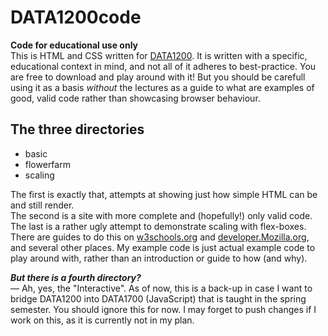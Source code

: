 # DATA1200code
**Code for educational use only**  
This is HTML and CSS written for [DATA1200](https://student.oslomet.no/studier/-/studieinfo/emne/DATA1200/2023/HØST). It is written with a specific, educational context in mind, and not all of it adheres to best-practice. You are free to download and play around with it! But you should be carefull using it as a basis *without* the lectures as a guide to what are examples of good, valid code rather than showcasing browser behaviour.   

## The three directories   
* basic
* flowerfarm
* scaling
 
The first is exactly that, attempts at showing just how simple HTML can be and still render.   
The second is a site with more complete and (hopefully!) only valid code.   
The last is a rather ugly attempt to demonstrate scaling with flex-boxes. There are guides to do this on [w3schools.org](https://www.w3schools.com/css/css_grid.asp) and [developer.Mozilla.org](https://developer.mozilla.org/en-US/docs/Web/CSS/CSS_grid_layout), and several other places. My example code is just actual example code to play around with, rather than an introduction or guide to how (and why).   

***But there is a fourth directory?***   
— Ah, yes, the "Interactive". As of now, this is a back-up in case I want to bridge DATA1200 into DATA1700 (JavaScript) that is taught in the spring semester. You should ignore this for now. I may forget to push changes if I work on this, as it is currently not in my plan.
